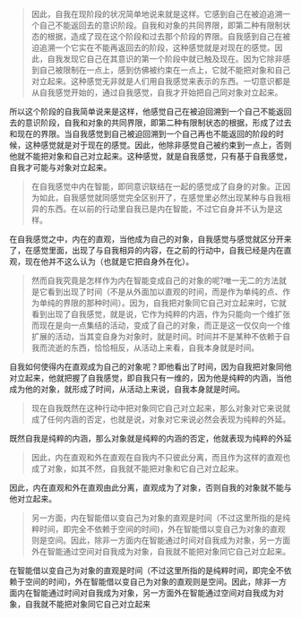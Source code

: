 <blockquote data-pid="v6K-Yj8B">因此，自我在现阶段的状况简单地说来就是这样。它感到自己在被迫追溯一个自己不能返回去的意识阶段。自我和对象的共同界限，即第二种有限制状态的根据，造成了现在这个阶段和过去那个阶段的界限。自我感到自己在被迫追溯一个它实在不能再返回去的阶段，这种感觉就是对现在的感觉。因此，自我发现它自己在其意识的第一个阶段中就已触及现在。因为它除非感到自己被限制在一点上，感到仿佛被约束在一点上，它就不能把对象和自己对立起来。这种感觉无非就是人们用自我感觉来表示的东西。一切意识都是从自我感觉开始的，通过自我感觉，自我才开始把自己同对象对立起来。</blockquote><p data-pid="SEY4q9sH">所以这个阶段的自我简单说来是这样，他感觉自己在被迫回溯到一个自己不能返回去的意识阶段，自我和对象的共同界限，即第二种有限制状态的根据，形成了过去和现在的界限。当自我感觉到自己被迫回溯到一个自己再也不能返回的阶段的时候，这种感觉就是对于现在的感觉。因此，他除非感觉自己被约束到一点上，否则他就不能把对象和自己对立起来。这种感觉，就是自我感觉，只有基于自我感觉，自我才可能与对象对立起来。</p><blockquote data-pid="2_oCDG1B">在自我感觉中内在智能，即同意识联结在一起的感觉成了自身的对象。正因为如此，自我感觉就同感觉完全区别开了，在感觉里必然出现某种与自我相异的东西。在以前的行动里自我已是内在智能，不过它自身并不认为是这样。</blockquote><p data-pid="JNU8FhK3">在自我感觉之中，内在的直观，当他成为自己的对象，自我感觉与感觉就区分开来了，在感觉里面，出现了与自我相异的内容，在之前的行动中，自我已经是内在直观，现在他并不这么认为（也就是它把自身外在化）。</p><blockquote data-pid="QPO2evpZ">然而自我究竟是怎样作为内在智能变成自己的对象的呢?唯一无二的方法就是它看到出现了时间（不是从外面加以直观的时间，而是作为单纯的点、作为单纯的界限的那种时间）。因为，自我把对象同它自己对立起来时，它就看到出现了自我感觉，就是说，它作为纯粹的内涵，作为只能向一个维扩张而现在是向一点集结的活动，变成了自己的对象，而正是这一仅仅向一个维扩展的活动，当其变自身为对象时，就是时间。时间并不是某种不依赖于自我而流逝的东西，恰恰相反，从活动上来看，自我本身就是时间。</blockquote><p data-pid="EUYctiwo">自我如何使得内在直观成为自己的对象呢？即他看出了时间，因为自我把对象同他对立起来，他就把握了自我感觉，即自我只有一维的，因为他是纯粹的内涵，当他成为他的对象，就形成了时间，从活动上来说，自我本身就是时间。</p><blockquote data-pid="17MYzgIh">现在自我既然在这种行动中把对象同它自己对立起来，那么对象对它来说就成了任何内涵的否定，也就是说，对象对它来说必然会表现为纯粹的外延。</blockquote><p data-pid="Xpw0xe0R">既然自我是纯粹的内涵，那么对象就是纯粹的内涵的否定，他就表现为纯粹的外延</p><blockquote data-pid="tWaENNnH">因此，内在直观和外在直观在自我内不只彼此分离，而且作为这样的直观也成了对象，如其不然，自我就不能把对象和它自己对立起来。</blockquote><p data-pid="4fQLuLFw">因此，内在直观和外在直观由此分离，直观成为了对象，否则自我的对象就不能与他对立起来。</p><blockquote data-pid="2WVENkBA">另一方面，内在智能借以变自己为对象的直观是时间（不过这里所指的是纯粹时间，即完全不依赖于空间的时间)，外在智能借以变自己为对象的直观则是空间。因此，除非一方面内在智能通过时间对自我成为对象，另一方面外在智能通过空间对自我成为对象，自我就不能把对象同它自己对立起来。</blockquote><p data-pid="GgFGhIWX">在智能借以变自己为对象的直观是时间（不过这里所指的是纯粹时间，即完全不依赖于空间的时间)，外在智能借以变自己为对象的直观则是空间。因此，除非一方面内在智能通过时间对自我成为对象，另一方面外在智能通过空间对自我成为对象，自我就不能把对象同它自己对立起来</p><p></p>